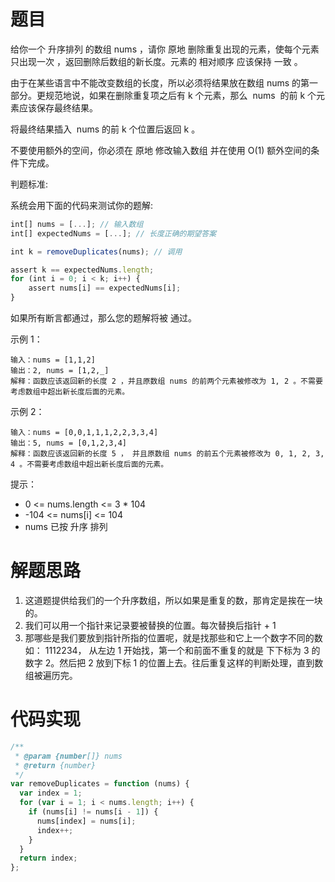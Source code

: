 # 题目

给你一个 升序排列 的数组 nums ，请你 原地 删除重复出现的元素，使每个元素 只出现一次 ，返回删除后数组的新长度。元素的 相对顺序 应该保持 一致 。

由于在某些语言中不能改变数组的长度，所以必须将结果放在数组 nums 的第一部分。更规范地说，如果在删除重复项之后有 k 个元素，那么  nums  的前 k 个元素应该保存最终结果。

将最终结果插入  nums 的前 k 个位置后返回 k 。

不要使用额外的空间，你必须在 原地 修改输入数组 并在使用 O(1) 额外空间的条件下完成。

判题标准:

系统会用下面的代码来测试你的题解:

```javaScript
int[] nums = [...]; // 输入数组
int[] expectedNums = [...]; // 长度正确的期望答案

int k = removeDuplicates(nums); // 调用

assert k == expectedNums.length;
for (int i = 0; i < k; i++) {
    assert nums[i] == expectedNums[i];
}
```

如果所有断言都通过，那么您的题解将被 通过。

示例 1：

```
输入：nums = [1,1,2]
输出：2, nums = [1,2,_]
解释：函数应该返回新的长度 2 ，并且原数组 nums 的前两个元素被修改为 1, 2 。不需要考虑数组中超出新长度后面的元素。
```

示例 2：

```
输入：nums = [0,0,1,1,1,2,2,3,3,4]
输出：5, nums = [0,1,2,3,4]
解释：函数应该返回新的长度 5 ， 并且原数组 nums 的前五个元素被修改为 0, 1, 2, 3, 4 。不需要考虑数组中超出新长度后面的元素。
```

提示：

- 0 <= nums.length <= 3 \* 104
- -104 <= nums[i] <= 104
- nums 已按 升序 排列

# 解题思路

1. 这道题提供给我们的一个升序数组，所以如果是重复的数，那肯定是挨在一块的。
2. 我们可以用一个指针来记录要被替换的位置。每次替换后指针 + 1
3. 那哪些是我们要放到指针所指的位置呢，就是找那些和它上一个数字不同的数  
   如： 1112234， 从左边 1 开始找，第一个和前面不重复的就是 下下标为 3 的数字 2。然后把 2 放到下标 1 的位置上去。往后重复这样的判断处理，直到数组被遍历完。

# 代码实现

```javascript
/**
 * @param {number[]} nums
 * @return {number}
 */
var removeDuplicates = function (nums) {
  var index = 1;
  for (var i = 1; i < nums.length; i++) {
    if (nums[i] != nums[i - 1]) {
      nums[index] = nums[i];
      index++;
    }
  }
  return index;
};
```

